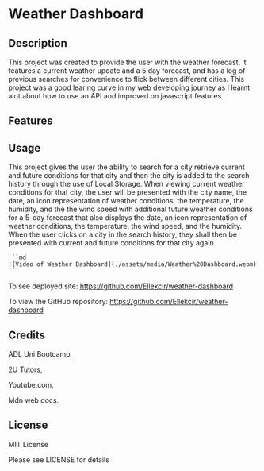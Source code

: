 
# Weather Dashboard

## Description

This project was created to provide the user with the weather forecast, it features a current weather update and a 5 day forecast, and has a log of previous searches for convenience to flick between different cities. This project was a good learing curve in my web developing journey as I learnt alot about how to use an API and improved on javascript features.

## Features


## Usage

This project gives the user the ability to search for a city retrieve current and future conditions for that city and then the city is added to the search history through the use of Local Storage.
When viewing current weather conditions for that city, the user will be presented with the city name, the date, an icon representation of weather conditions, the temperature, the humidity, and the the wind speed
with additional future weather conditions for a 5-day forecast that also displays the date, an icon representation of weather conditions, the temperature, the wind speed, and the humidity.
When the user clicks on a city in the search history, they shall then be presented with current and future conditions for that city again.


    ```md
    ![Video of Weather Dashboard](./assets/media/Weather%20Dashboard.webm)
    ```

To see deployed site:
https://github.com/Ellekcir/weather-dashboard

To view the GitHub repository:
https://github.com/Ellekcir/weather-dashboard
## Credits

ADL Uni Bootcamp,

2U Tutors,

Youtube.com,

Mdn web docs.

## License

MIT License

Please see LICENSE for details

